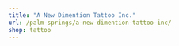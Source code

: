 ```yaml
---
title: "A New Dimention Tattoo Inc."
url: /palm-springs/a-new-dimention-tattoo-inc/
shop: tattoo
---
```

